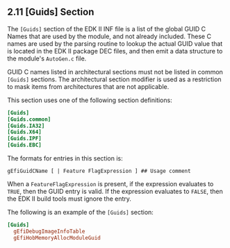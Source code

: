 <!--- @file
  2.11 [Guids] Section

  Copyright (c) 2007-2017, Intel Corporation. All rights reserved.<BR>

  Redistribution and use in source (original document form) and 'compiled'
  forms (converted to PDF, epub, HTML and other formats) with or without
  modification, are permitted provided that the following conditions are met:

  1) Redistributions of source code (original document form) must retain the
     above copyright notice, this list of conditions and the following
     disclaimer as the first lines of this file unmodified.

  2) Redistributions in compiled form (transformed to other DTDs, converted to
     PDF, epub, HTML and other formats) must reproduce the above copyright
     notice, this list of conditions and the following disclaimer in the
     documentation and/or other materials provided with the distribution.

  THIS DOCUMENTATION IS PROVIDED BY TIANOCORE PROJECT "AS IS" AND ANY EXPRESS OR
  IMPLIED WARRANTIES, INCLUDING, BUT NOT LIMITED TO, THE IMPLIED WARRANTIES OF
  MERCHANTABILITY AND FITNESS FOR A PARTICULAR PURPOSE ARE DISCLAIMED. IN NO
  EVENT SHALL TIANOCORE PROJECT  BE LIABLE FOR ANY DIRECT, INDIRECT, INCIDENTAL,
  SPECIAL, EXEMPLARY, OR CONSEQUENTIAL DAMAGES (INCLUDING, BUT NOT LIMITED TO,
  PROCUREMENT OF SUBSTITUTE GOODS OR SERVICES; LOSS OF USE, DATA, OR PROFITS;
  OR BUSINESS INTERRUPTION) HOWEVER CAUSED AND ON ANY THEORY OF LIABILITY,
  WHETHER IN CONTRACT, STRICT LIABILITY, OR TORT (INCLUDING NEGLIGENCE OR
  OTHERWISE) ARISING IN ANY WAY OUT OF THE USE OF THIS DOCUMENTATION, EVEN IF
  ADVISED OF THE POSSIBILITY OF SUCH DAMAGE.

-->

## 2.11 [Guids] Section

The `[Guids]` section of the EDK II INF file is a list of the global GUID C
Names that are used by the module, and not already included. These C names are
used by the parsing routine to lookup the actual GUID value that is located in
the EDK II package DEC files, and then emit a data structure to the module's
`AutoGen.c` file.

GUID C names listed in architectural sections must not be listed in common
`[Guids]` sections. The architectural section modifier is used as a restriction
to mask items from architectures that are not applicable.

This section uses one of the following section definitions:

```ini
[Guids]
[Guids.common]
[Guids.IA32]
[Guids.X64]
[Guids.IPF]
[Guids.EBC]
```

The formats for entries in this section is:

`gEfiGuidCName [ | Feature FlagExpression ] ## Usage comment`

When a `FeatureFlagExpression` is present, if the expression evaluates to
`TRUE`, then the GUID entry is valid. If the expression evaluates to `FALSE`,
then the EDK II build tools must ignore the entry.

The following is an example of the `[Guids]` section:

```ini
[Guids]
  gEfiDebugImageInfoTable
  gEfiHobMemoryAllocModuleGuid
```
